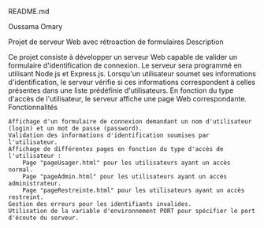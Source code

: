 README.md

Oussama Omary

Projet de serveur Web avec rétroaction de formulaires
Description

Ce projet consiste à développer un serveur Web capable de valider un formulaire d'identification de connexion. Le serveur sera programmé en utilisant Node.js et Express.js. Lorsqu'un utilisateur soumet ses informations d'identification, le serveur vérifie si ces informations correspondent à celles présentes dans une liste prédéfinie d'utilisateurs. En fonction du type d'accès de l'utilisateur, le serveur affiche une page Web correspondante.
Fonctionnalités

    Affichage d'un formulaire de connexion demandant un nom d'utilisateur (login) et un mot de passe (password).
    Validation des informations d'identification soumises par l'utilisateur.
    Affichage de différentes pages en fonction du type d'accès de l'utilisateur :
        Page "pageUsager.html" pour les utilisateurs ayant un accès normal.
        Page "pageAdmin.html" pour les utilisateurs ayant un accès administrateur.
        Page "pageRestreinte.html" pour les utilisateurs ayant un accès restreint.
    Gestion des erreurs pour les identifiants invalides.
    Utilisation de la variable d'environnement PORT pour spécifier le port d'écoute du serveur.